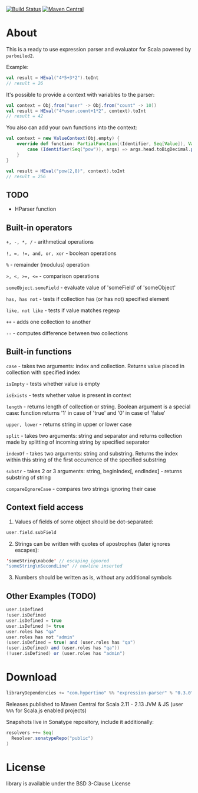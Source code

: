 [![Build Status](https://travis-ci.org/hypertino/expression-parser.svg)](https://travis-ci.org/hypertino/expression-parser)
[![Maven Central](https://maven-badges.herokuapp.com/maven-central/com.hypertino/expression-parser_2.13/badge.svg)](https://maven-badges.herokuapp.com/maven-central/com.hypertino/expression-parser_2.13)

# About
This is a ready to use expression parser and evaluator for Scala powered by `parboiled2`.

Example:

```scala
val result = HEval("4*5+3*2").toInt
// result = 26
```

It's possible to provide a context with variables to the parser:

```scala
val context = Obj.from("user" -> Obj.from("count" -> 10))
val result = HEval("4*user.count+1*2", context).toInt
// result = 42
```

You also can add your own functions into the context:

```scala
val context = new ValueContext(Obj.empty) {
    override def function: PartialFunction[(Identifier, Seq[Value]), Value] = {
        case (Identifier(Seq("pow")), args) => args.head.toBigDecimal.pow(args.tail.head.toInt)
    }
}

val result = HEval("pow(2,8)", context).toInt
// result = 256
```

## TODO
 + HParser function

## Built-in operators 
 `+, -, *, /` - arithmetical operations
 
 `!, =, !=, and, or, xor` - boolean operations
 
 `%` - remainder (modulus) operation
 
 `>, <, >=, <=` - comparison operations
 
 `someObject.someField` - evaluate value of 'someField' of 'someObject'
 
 `has, has not` - tests if collection has (or has not) specified element 
 
 `like, not like` - tests if value matches regexp
 
 `++` - adds one collection to another
 
 `--` - computes difference between two collections

## Built-in functions
 `case` - takes two arguments: index and collection. Returns value placed in collection with specified index
 
 `isEmpty` - tests whether value is empty
 
 `isExists` - tests whether value is present in context
 
 `length` - returns length of collection or string. Boolean argument is a special case: function returns '1' in case of 'true' and '0' in case of 'false'
 
 `upper, lower` - returns string in upper or lower case
 
 `split` - takes two arguments: string and separator and returns collection made by splitting of incoming string by specified separator
 
 `indexOf` - takes two arguments: string and substring. Returns the index within this string of the first occurrence of the specified substring
 
 `substr` - takes 2 or 3 arguments: string, beginIndex[, endIndex] - returns substring of string
 
 `compareIgnoreCase` - compares two strings ignoring their case

## Context field access
 1. Values of fields of some object should be dot-separated:
 ```scala
 user.field.subField
 ```

 2. Strings can be written with quotes of apostrophes (later ignores escapes):
 ```scala
 'someString\nabcde' // escaping ignored
 "someString\nSecondLine" // newline inserted
 ```

 3. Numbers should be written as is, without any additional symbols

## Other Examples (TODO)
 ```scala
 user.isDefined
 !user.isDefined
 user.isDefined = true 
 user.isDefined != true
 user.roles has "qa"
 user.roles has not "admin"
 (user.isDefined = true) and (user.roles has "qa") 
 (user.isDefined) and (user.roles has "qa")) 
 (!user.isDefined) or (user.roles has "admin")
 ```

# Download

```sbt
libraryDependencies += "com.hypertino" %% "expression-parser" % "0.3.0"
```
Releases published to Maven Central for Scala 2.11 - 2.13 JVM & JS (user `%%%` for Scala.js enabled projects)

Snapshots live in Sonatype repository, include it additionally:
```sbt
resolvers ++= Seq(
  Resolver.sonatypeRepo("public")
)
```

# License

library is available under the BSD 3-Clause License